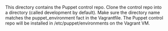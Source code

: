 This directory contains the Puppet control repo. Clone the control repo into a
directory (called development by default). Make sure the directory name matches
the puppet_environment fact in the Vagrantfile. The Puppet control repo will be
installed in /etc/puppet/environments on the Vagrant VM.
